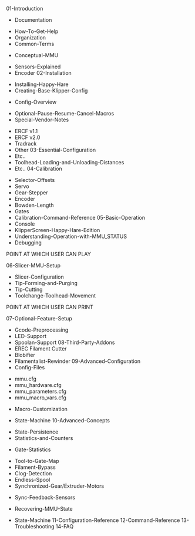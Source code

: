 01-Introduction
 - Documentation
  + How-To-Get-Help
  + Organization
  + Common-Terms
 - Conceptual-MMU
  + Sensors-Explained
  + Encoder
02-Installation
 - Installing-Happy-Hare
 - Creating-Base-Klipper-Config
  + Config-Overview
 - Optional-Pause-Resume-Cancel-Macros
 - Special-Vendor-Notes
  + ERCF v1.1
  + ERCF v2.0
  + Tradrack
  + Other
03-Essential-Configuration
  + Etc..
  + Toolhead-Loading-and-Unloading-Distances
  + Etc..
04-Calibration
 - Selector-Offsets
 - Servo
 - Gear-Stepper
 - Encoder
 - Bowden-Length
 - Gates
 - Calibration-Command-Reference
05-Basic-Operation
 - Console
 - KlipperScreen-Happy-Hare-Edition
 - Understanding-Operation-with-MMU_STATUS
 - Debugging

POINT AT WHICH USER CAN PLAY

06-Slicer-MMU-Setup
 - Slicer-Configuration
 - Tip-Forming-and-Purging
 - Tip-Cutting
 - Toolchange-Toolhead-Movement

POINT AT WHICH USER CAN PRINT

07-Optional-Feature-Setup
 - Gcode-Preprocessing
 - LED-Support
 - Spoolan-Support
08-Third-Party-Addons
 - EREC Filament Cutter
 - Blobifier
 - Filamentalist-Rewinder
09-Advanced-Configuration
 - Config-Files
  + mmu.cfg
  + mmu_hardware.cfg
  + mmu_parameters.cfg
  + mmu_macro_vars.cfg
 - Macro-Customization
  + State-Machine
10-Advanced-Concepts
 - State-Persistence
 - Statistics-and-Counters
  + Gate-Statistics
 - Tool-to-Gate-Map
 - Filament-Bypass
 - Clog-Detection
 - Endless-Spool
 - Synchronized-Gear/Extruder-Motors
  + Sync-Feedback-Sensors
 - Recovering-MMU-State
  + State-Machine
11-Configuration-Reference
12-Command-Reference
13-Troubleshooting
14-FAQ


